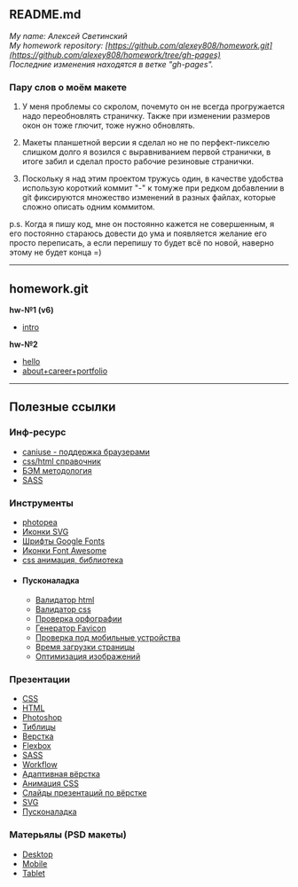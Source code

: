 
## README.md

*My name: Алексей Светинский*  
*My homework repository: [https://github.com/alexey808/homework.git](https://github.com/alexey808/homework/tree/gh-pages)*  
*Последние изменения находятся в ветке "gh-pages".*  

### Пару слов о моём макете
1) У меня проблемы со скролом, почемуто он не всегда прогружается надо переобновлять страничку.  Также при изменении размеров окон он тоже глючит, тоже нужно обновлять.  

2) Макеты планшетной версии я сделал но не по перфект-пикселю слишком долго я возился с   выравниванием первой странички, в итоге забил и сделал просто рабочие резиновые странички.

3) Поскольку я над этим проектом тружусь один, в качестве удобства использую короткий коммит "-" к томуже при редком добавлении в git фиксируются множество изменений в разных файлах, которые сложно описать одним коммитом.

p.s. Когда я пишу код, мне он постоянно кажется не совершенным, я его постоянно стараюсь довести до ума и появляется желание его просто переписать, а если перепишу то будет всё по новой, наверно этому не будет конца =) 

---

## homework.git

**hw-№1 (v6)**

- [intro](https://alexey808.github.io/homework/intro)

**hw-№2**

- [hello](https://alexey808.github.io/homework/portfolio/build/hello.html)
- [about+career+portfolio](https://alexey808.github.io/homework/portfolio/build/index.html)

---

## Полезные ссылки

### Инф-ресурс
- [caniuse - поддержка браузерами](https://caniuse.com/)  
- [css/html справочник](https://webref.ru/ref)  
- [БЭМ методология](https://ru.bem.info/)  
- [SASS](https://sass-scss.ru/guide/)

### Инструменты
- [photopea](https://www.photopea.com/) 
- [Иконки SVG](https://www.iconfinder.com)  
- [Шрифты Google Fonts](https://fonts.google.com/)
- [Иконки Font Awesome](http://fontawesome.io/icons/)
- [css анимация, библиотека](https://daneden.github.io/animate.css/) 
- #### Пусконаладка
  + [Валидатор html](https://jigsaw.w3.org/css-validator/)  
  + [Валидатор css](https://jigsaw.w3.org/css-validator/)  
  + [Проверка орфографии](https://www.artlebedev.ru/orfograf/)  
  + [Генератор Favicon](https://realfavicongenerator.net/)  
  + [Проверка под мобильные устройства](https://search.google.com/test/mobile-friendly)
  + [Время загрузки страницы](https://developers.google.com/speed/pagespeed/insights/)
  + [Оптимизация изображений](https://tinypng.com/)

### Презентации
- [CSS](https://drive.google.com/open?id=1sBnc-3fVCdUGBJ2YHcpfT3JJlKqo-9bS)  
- [HTML](https://drive.google.com/open?id=1fyHAC2kiieKPFWb9F5gDTEXh1xnKp4Tb)  
- [Photoshop](https://drive.google.com/open?id=1OE9oAqnnvSV-FJNkSRdLNBGya65NoR7Y)  
- [Тиблицы](https://drive.google.com/open?id=1S3UdTCsQO8EZKffI3jQ0qeyUvXj328Le)  
- [Верстка](https://drive.google.com/open?id=1Lsy_qgNJd1qBQZ7terqceG4l0cO82LiY)
- [Flexbox](https://drive.google.com/open?id=1JFL9VanAO-GwGbAnyPoF7BqaGv-EsqHa)
- [SASS](https://drive.google.com/open?id=1bVpOPsdlryR_WDH2jZjpvQr3ngCM4sT1) 
- [Workflow](https://drive.google.com/open?id=1aMGFO9Acej7HhedfxzUHCIrCXnQ-eudm) 
- [Адаптивная вёрстка](https://drive.google.com/open?id=1Kb_aClaAYI1j4Qbdv2FDCQKS5ic8305w)  
- [Анимация CSS](https://rawgit.com/urfu-2015/verstka-slides/master/08-animation/index.html#/)  
- [Слайды презентаций по вёрстке](https://github.com/urfu-2015/verstka-slides)
- [SVG](https://drive.google.com/open?id=1xc5XErLY3NvUnWdIyp7QxXErUsIYcWKz)  
- [Пусконаладка](https://drive.google.com/open?id=1QjbUhvIrDrMl-_rFIsM_lnUXtk8LqJEU)  

### Матерьялы (PSD макеты)
- [Desktop](https://drive.google.com/open?id=18sC3bCSaDxvOVmWXHlDksW_Ke07gN6qn)  
- [Mobile](https://drive.google.com/open?id=1q7AbbOqxxbAuwRMA_T5Po5L0e1jZ-APH)  
- [Tablet](https://drive.google.com/open?id=1Fqqm2yOrMtKlJnBPMJljcOZ6YzOcidKF) 


